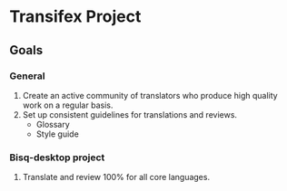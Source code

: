 # Transifex Project

## Goals

### General
1. Create an active community of translators who produce high quality work on a regular basis.
2. Set up consistent guidelines for translations and reviews.
   - Glossary
   - Style guide

### Bisq-desktop project
1. Translate and review 100% for all core languages.
